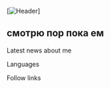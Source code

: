 [![Header](https://www.shutterstock.com/image-illustration/russian-imperial-flag-doubleheaded-eagle-260nw-2324728391.jpg)]

## смотрю пор пока ем

Latest news about me

Languages

Follow links
